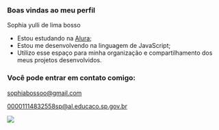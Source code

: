 ### Boas vindas ao meu perfil 

Sophia yulli de lima bosso

- Estou estudando na [Alura](https://www.alura.com.br/);
- Estou me desenvolvendo na linguagem de JavaScript;
- Utilizo esse espaço para minha organização e compartilhamento dos meus projetos desenvolvidos.

### Você pode entrar em contato comigo:

sophiabossoo@gmail.com

00001114832558sp@al.educaco.sp.gov.br

![](https://tenor.com/pt-BR/view/cursed-emoji-fist-emoji-crying-emoji-emoji-fist-gif-20999569)
